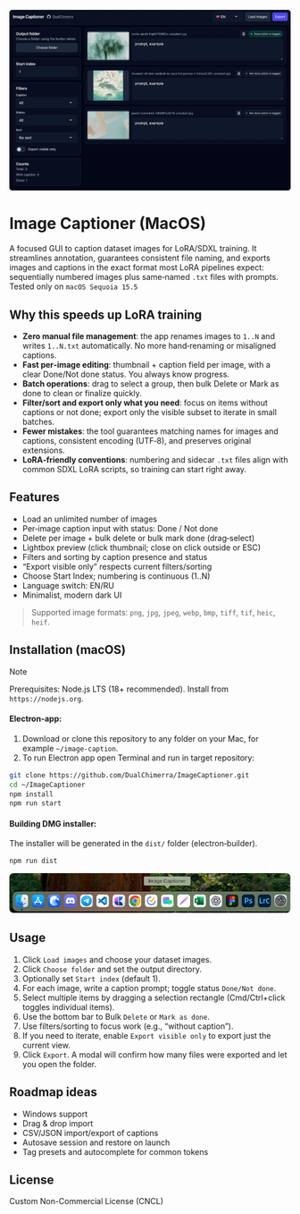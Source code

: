 ![Screenshot](https://github.com/DualChimerra/ImageCaptioner/blob/main/assets/scr.png)
# Image Captioner (MacOS)
A focused GUI to caption dataset images for LoRA/SDXL training. It streamlines annotation, guarantees consistent file naming, and exports images and captions in the exact format most LoRA pipelines expect: sequentially numbered images plus same‑named `.txt` files with prompts.
Tested only on `macOS Sequoia 15.5`

## Why this speeds up LoRA training
- **Zero manual file management**: the app renames images to `1..N` and writes `1..N.txt` automatically. No more hand‑renaming or misaligned captions.
- **Fast per‑image editing**: thumbnail + caption field per image, with a clear Done/Not done status. You always know progress.
- **Batch operations**: drag to select a group, then bulk Delete or Mark as done to clean or finalize quickly.
- **Filter/sort and export only what you need**: focus on items without captions or not done; export only the visible subset to iterate in small batches.
- **Fewer mistakes**: the tool guarantees matching names for images and captions, consistent encoding (UTF‑8), and preserves original extensions.
- **LoRA‑friendly conventions**: numbering and sidecar `.txt` files align with common SDXL LoRA scripts, so training can start right away.

## Features
- Load an unlimited number of images
- Per‑image caption input with status: Done / Not done
- Delete per image + bulk delete or bulk mark done (drag‑select)
- Lightbox preview (click thumbnail; close on click outside or ESC)
- Filters and sorting by caption presence and status
- “Export visible only” respects current filters/sorting
- Choose Start Index; numbering is continuous (1..N)
- Language switch: EN/RU
- Minimalist, modern dark UI

> Supported image formats: `png`, `jpg`, `jpeg`, `webp`, `bmp`, `tiff`, `tif`, `heic`, `heif`.

## Installation (macOS)
> [!NOTE]
> Prerequisites: Node.js LTS (18+ recommended). Install from `https://nodejs.org`.

#### Electron-app:
1) Download or clone this repository to any folder on your Mac, for example `~/image-caption`.
2) To run Electron app open Terminal and run in target repository:
```bash
git clone https://github.com/DualChimerra/ImageCaptioner.git
cd ~/ImageCaptioner
npm install
npm run start
```

#### Building DMG installer:
The installer will be generated in the `dist/` folder (electron‑builder).
```bash
npm run dist
```
![Screenshot](https://github.com/DualChimerra/ImageCaptioner/blob/main/assets/scr2.png)


## Usage
1. Click `Load images` and choose your dataset images.
2. Click `Choose folder` and set the output directory.
3. Optionally set `Start index` (default 1).
4. For each image, write a caption prompt; toggle status `Done/Not done`.
5. Select multiple items by dragging a selection rectangle (Cmd/Ctrl+click toggles individual items).
6. Use the bottom bar to Bulk `Delete` or `Mark as done`.
7. Use filters/sorting to focus work (e.g., “without caption”).
8. If you need to iterate, enable `Export visible only` to export just the current view.
9. Click `Export`. A modal will confirm how many files were exported and let you open the folder.

## Roadmap ideas
- Windows support
- Drag & drop import
- CSV/JSON import/export of captions
- Autosave session and restore on launch
- Tag presets and autocomplete for common tokens

## License
Custom Non-Commercial License (CNCL)
